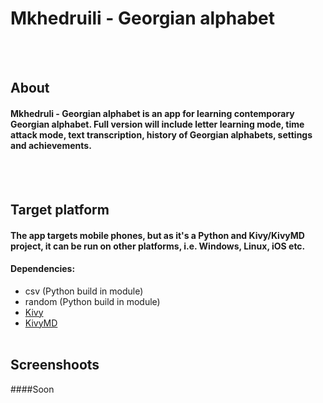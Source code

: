 # Mkhedruili - Georgian alphabet
<br><br>
## About
#### Mkhedruli - Georgian alphabet is an app for learning contemporary Georgian alphabet. Full version will include letter learning mode, time attack mode, text transcription, history of Georgian alphabets, settings and achievements. 
<br><br>
## Target platform
#### The app targets mobile phones, but as it's a Python and Kivy/KivyMD project, it can be run on other platforms, i.e. Windows, Linux, iOS etc. 
#### Dependencies:
- csv (Python build in module)<br/>
- random (Python build in module)<br/>
- [Kivy](https://kivy.org/#home)    
- [KivyMD](https://kivymd.readthedocs.io/en/latest/)
<br/><br/>
## Screenshoots
####Soon